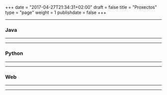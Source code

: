 +++
date = "2017-04-27T21:34:31+02:00"
draft = false
title = "Proxectos"
type = "page"
weight = 1
publishdate = false
+++

----


### Java
---

<div class="github-card" data-user="vigojug" data-repo="reto"></div>

---

### Python
---

<div class="github-card" data-user="daavoo" data-repo="pyntcloud"></div>

---

### Web
---

<div class="github-card" data-user="VigoTech" data-repo="vigotech.github.io"></div>

---

<script src="//cdn.jsdelivr.net/github-cards/latest/widget.js"></script>
